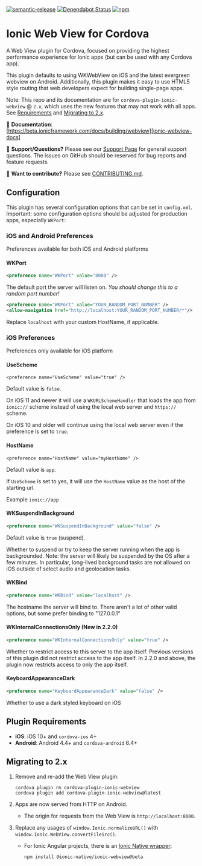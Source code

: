 <!--
# license: Licensed to the Apache Software Foundation (ASF) under one
#         or more contributor license agreements.  See the NOTICE file
#         distributed with this work for additional information
#         regarding copyright ownership.  The ASF licenses this file
#         to you under the Apache License, Version 2.0 (the
#         "License"); you may not use this file except in compliance
#         with the License.  You may obtain a copy of the License at
#
#           http://www.apache.org/licenses/LICENSE-2.0
#
#         Unless required by applicable law or agreed to in writing,
#         software distributed under the License is distributed on an
#         "AS IS" BASIS, WITHOUT WARRANTIES OR CONDITIONS OF ANY
#         KIND, either express or implied.  See the License for the
#         specific language governing permissions and limitations
#         under the License.
-->

<!-- TODO: remove beta in README.md and CONTRIBUTING.md -->

[![semantic-release](https://img.shields.io/badge/%20%20%F0%9F%93%A6%F0%9F%9A%80-semantic--release-e10079.svg)](https://github.com/semantic-release/semantic-release)
[![Dependabot Status](https://api.dependabot.com/badges/status?host=github&identifier=104773211)](https://dependabot.com)
[![npm](https://img.shields.io/npm/v/cordova-plugin-ionic-webview.svg)](https://www.npmjs.com/package/cordova-plugin-ionic-webview)

# Ionic Web View for Cordova

A Web View plugin for Cordova, focused on providing the highest performance experience for Ionic apps (but can be used with any Cordova app).

This plugin defaults to using WKWebView on iOS and the latest evergreen webview on Android. Additionally, this plugin makes it easy to use HTML5 style routing
that web developers expect for building single-page apps.

Note: This repo and its documentation are for `cordova-plugin-ionic-webview` @ `2.x`, which uses the new features that may not work with all apps. See [Requirements](#requirements) and [Migrating to 2.x](#migrating-to-2x).

:book: **Documentation**: [https://beta.ionicframework.com/docs/building/webview][ionic-webview-docs]

:mega: **Support/Questions?** Please see our [Support Page][ionic-support] for general support questions. The issues on GitHub should be reserved for bug reports and feature requests.

:sparkling_heart: **Want to contribute?** Please see [CONTRIBUTING.md](https://github.com/ionic-team/cordova-plugin-ionic-webview/blob/master/CONTRIBUTING.md).

## Configuration

This plugin has several configuration options that can be set in `config.xml`. Important: some configuration options should be adjusted for production apps, especially `WKPort`:

### iOS and Android Preferences

Preferences available for both iOS and Android platforms

#### WKPort 

```xml
<preference name="WKPort" value="8080" />
```

The default port the server will listen on. _You should change this to a random port number!_

```xml
<preference name="WKPort" value="YOUR_RANDOM_PORT_NUMBER" />
<allow-navigation href="http://localhost:YOUR_RANDOM_PORT_NUMBER/*"/>
```

Replace `localhost` with your custom HostName, if applicable.


### iOS Preferences

Preferences only available for iOS platform

#### UseScheme

`<preference name="UseScheme" value="true" />`

Default value is `false`.

On iOS 11 and newer it will use a `WKURLSchemeHandler` that loads the app from `ionic://` scheme instead of using the local web server and `https://` scheme.

On iOS 10 and older will continue using the local web server even if the preference is set to `true`.

#### HostName

`<preference name="HostName" value="myHostName" />`

Default value is `app`.

If `UseScheme` is set to yes, it will use the `HostName` value as the host of the starting url.

Example `ionic://app`

#### WKSuspendInBackground

```xml
<preference name="WKSuspendInBackground" value="false" />
```
Default value is `true` (suspend).

Whether to suspend or try to keep the server running when the app is backgrounded. Note: the server will likely be suspended by the OS after a few minutes. In particular, long-lived background tasks are not allowed on iOS outside of select audio and geolocation tasks.

#### WKBind

```xml
<preference name="WKBind" value="localhost" />
```

The hostname the server will bind to. There aren't a lot of other valid options, but some prefer binding to "127.0.0.1"

#### WKInternalConnectionsOnly (New in 2.2.0)

```xml
<preference name="WKInternalConnectionsOnly" value="true" />
```

Whether to restrict access to this server to the app itself. Previous versions of this plugin did not restrict access to the app itself. In 2.2.0 and above,
the plugin now restricts access to only the app itself.

#### KeyboardAppearanceDark

```xml
<preference name="KeyboardAppearanceDark" value="false" />
```

Whether to use a dark styled keyboard on iOS

## Plugin Requirements

* **iOS**: iOS 10+ and `cordova-ios` 4+
* **Android**: Android 4.4+ and `cordova-android` 6.4+

## Migrating to 2.x

1. Remove and re-add the Web View plugin:

    ```
    cordova plugin rm cordova-plugin-ionic-webview
    cordova plugin add cordova-plugin-ionic-webview@latest
    ```

1. Apps are now served from HTTP on Android.

    * The origin for requests from the Web View is `http://localhost:8080`.

1. Replace any usages of `window.Ionic.normalizeURL()` with `window.Ionic.WebView.convertFileSrc()`.

    * For Ionic Angular projects, there is an [Ionic Native wrapper](https://beta.ionicframework.com/docs/native/ionic-webview):

        ```
        npm install @ionic-native/ionic-webview@beta
        ```

[ionic-homepage]: https://ionicframework.com
[ionic-docs]: https://ionicframework.com/docs
[ionic-webview-docs]: https://beta.ionicframework.com/docs/building/webview
[ionic-support]: https://ionicframework.com/support
